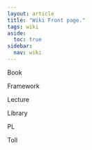 ```yaml
---
layout: article
title: "Wiki Front page."
tags: wiki
aside:
  toc: true
sidebar:
  nav: wiki
---
```




Book

Framework

Lecture

Library

PL

Toll